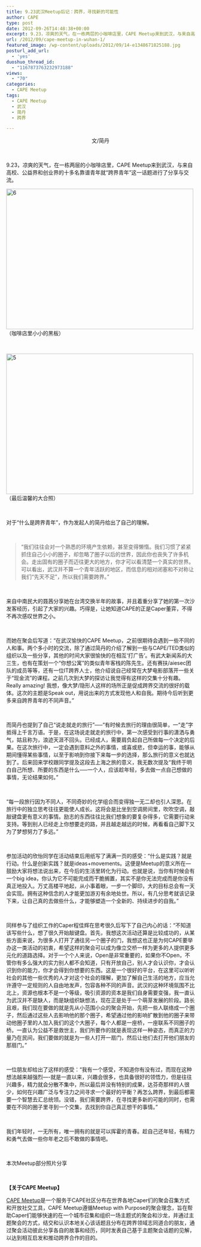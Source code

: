 ```yaml
---
title: 9.23武汉Meetup后记：跨界，寻找新的可能性
author: CAPE
type: post
date: 2012-09-26T14:48:38+00:00
excerpt: 9.23，凉爽的天气，在一栋两层的小咖啡店里，CAPE Meetup来到武汉，与来自高校、公益界和创业界的十多名靠谱青年就“跨界青年”这一话题进行了分享与交流。
url: /2012/09/cape-meetup-in-wuhan-1/
featured_image: /wp-content/uploads/2012/09/14-e1348671825188.jpg
posturl_add_url:
  - 'yes'
duoshuo_thread_id:
  - "1167873763232973188"
views:
  - "70"
categories:
  - CAPE Meetup
tags:
  - CAPE Meetup
  - 武汉
  - 简丹
  - 跨界

---
```

<p style="text-align: center;">
  文/简丹
</p>

&nbsp;

9.23，凉爽的天气，在一栋两层的小咖啡店里，CAPE Meetup来到武汉，与来自高校、公益界和创业界的十多名靠谱青年就“跨界青年”这一话题进行了分享与交流。

[<img src="http://farm9.staticflickr.com/8451/8026639709_85fed8b77e.jpg" alt="6" width="500" height="375" />][1]  
（咖啡店里小小的黑板）

&nbsp;

[<img src="http://farm9.staticflickr.com/8029/8026641552_96cccee354.jpg" alt="5" width="500" height="375" />][2]  
（最后温馨的大合照）

&nbsp;

对于“什么是跨界青年”，作为发起人的简丹给出了自己的理解。

&nbsp;

> “我们往往会对一个熟悉的环境产生依赖，甚至变得懒惰。我们习惯了紧紧抓住自己小小的圈子，却忽略了圈子以后的世界，因此你也丧失了许多机会。走出固有的圈子而迈往更大的地方，你才可以看清楚一个真实的世界。可以看出，武汉并不算一个青年活跃的地区，而信息的相对闭塞和不对称让我们“先天不足”，所以我们需要跨界。”

&nbsp;

来自中南民大的聂茜分享她在台湾交换半年的故事，并且着重分享了她的第一次沙发客经历，引起了大家的兴趣。巧得是，让她知道CAPE的正是Caper董弈，不得不再次感叹世界之小。

&nbsp;

而她在聚会后写道：“在武汉愉快的CAPE Meetup，之前很期待会遇到一些不同的人和事。两个多小时的交流，除了通过简丹的介绍了解到一些与CAPE/TED类似的组织以及一些分享，其他的时间大家很愉快的在相互‘打广告’。有武大新闻系的大三生，也有在策划一个“你想公寓”的类似青年客栈的陈先生。还有赛扶/aiesec团队的成员等等，还有一位IT跨界人士，他介绍说自己经常在大梦电影部落开一些关于“现金流”的课程。之前几次到大梦的探访让我觉得有这样的交集十分有趣。Really amazing! 我想，像大梦/隐形人这样的场所正是促成跨界交流的很好的载体。这次的主题是Speak out，用说出来的方式发现他人和自我。期待今后听到更多来自跨界青年的不同声音。”

&nbsp;

而简丹也提到了自己“说走就走的旅行”&#8212;&#8211;“有时候去旅行的理由很简单，一“走”字抵得上千言万语。于是，在这场说走就走的旅行中，第一次感受到行事的潇洒与勇气，姑且称为，浪迹天涯不回头。已经成人，需要肩负起自己所做每一个决定的后果。在这次旅行中，一定会遇到意料之外的事情，或喜或悲，但幸运的事，能够从期间懂得某些事情，以至于影响到你接下来每一步的选择，那么旅行的意义也就达到了。后来回来学校跟同学提及这段去上海之旅的意义，我无数次提及“我终于明白自己所想、所要的东西是什么&#8212;&#8211;一个人，应该趁年轻，多去做一点自己想做的事情，无论结果如何。”

&nbsp;

“每一段旅行因为不同人，不同奇妙的化学组合而变得独一无二却也引人深思。在旅行中的独立思考往往更能使人成长。这将会是比坐到空调房间里，吹吹空调，敲敲键盘更有意义的事情。励志的东西往往比我们想象的要复杂得多，它需要行动来支持。等到别人已经走上你想要走的路，并且越走越远的时候，再看看自己脚下又为了梦想努力了多远。”

&nbsp;

参加活动的欣怡同学在活动结束后用纸写了满满一页的感受：“什么是实践？就是行动。什么是创新实践？就是ideas+movements。这便是Meetup的意义所在&#8212;鼓励大家将想法说出来，在今后的生活里转化为行动。也就是说，当你有时候会有一个big idea，你认为它不可能完成而干脆搁置，其实不是你无法完成而是你没有真正地投入。万丈高楼平地起，从小事着眼，一步一个脚印，大的目标总会有一天会实现。拥有这种信念的人才能更加游刃有余地处世。所以，有几分思考就该记录下来，让自己真的去做些什么，才能够塑造一个全新的、持续进步的自我。”

&nbsp;

同样参与了组织工作的Caper程佳辉在思考很久后写下了自己内心的话：“不知道该写些什么，想了很久开始敲键盘。首先，我想这次活动还算是比较成功的，从某些方面来说，为很多人打开了通往另一个圈子的门，我想这也正是为何CAPE要举办这一类活动的初衷，希望这样的聚会可以成为像立交桥一样为更多的人提供更多元化的道路选择。对于一个个人来说，Open是非常重要的，如果你不Open，不管你有多么强大的实力别人都不会知道，只有开放自己，别人才会认识你，才会认识到你的能力，你才会得到你想要的东西。这是一个很好的平台，在这里可以听听社会的其他一些优秀的人才对这个社会的理解，更加了解自己生活的地方，应当允许遵守一定规则的人自由地发声，包容各种不同的声音。武汉的这种环境氛围不比北上，资源也根本不是一个等级，吸引资源的资本是我们自身需要变强，我一直认为武汉并不是缺人，而是缺组织缺想法，现在正是处于一个萌芽发展的阶段。路长且艰，我们现在要做的就是先从小范围小众的聚会开始，先把一些人联络成一个圈子，然后通过这些人去影响他的那个圈子，希望通过他的影响扩散到他的圈子来带动他圈子里的人加入我们的这个大圈子，每个人都是一座桥，一座联系不同圈子的桥。一直认为公益不是救世主，我们所要作的就是表现这样一种姿态，而真正的力量乃在民间，我们要做的就是为一些人打开一扇门，然后让他们去打开他们朋友的那扇门。”

&nbsp;

一位朋友却给出了这样的感受：“我有一个感受，不知道你有没有过，而现在这种想法越来越强烈&#8212;-就是一直以来，兴趣会很多，也具备很好的领悟力，但是往往兴趣多，精力就会分散不集中，所以最后并没有特别的成果，达芬奇那样的人很少，如何在兴趣广泛与专注力之间寻求一个最好的平衡？再怎么跨界，到最后都需要一个智慧去汇总统领。没错，我们需要跨界，在寻找更多新的可能的同时，也需要在不同的圈子里寻到一个交集，去找到你自己真正想干的事情。”

&nbsp;

我们年轻时，一无所有，唯一拥有的就是可以挥霍的青春。趁自己还年轻，有精力和勇气去做一些你年老之后不敢做的事情吧。

&nbsp;

本次Meetup部分照片分享  


&nbsp;

**【关于CAPE Meetup】**

[CAPE Meetup][3]是一个服务于CAPE社区分布在世界各地Caper们的聚会召集方式和开放社交工具，CAPE Meetup遵循Meetup with Purpose的聚会理念，旨在帮助Caper们能够快速的在一个城市召集和组织一场主题式的聚会和沙龙，并通过主题聚会的方式，结交和认识本地关心该话题且分布在跨界领域志同道合的朋友，通过聚会活动彼此分享各自的故事和经历，同时发表自己基于主题聚会话题的见解，以达到相互启发和推动跨界合作的目的。

 [1]: http://www.flickr.com/photos/capechina/8026639709/ "Flickr 上 CAPEchina 的 6"
 [2]: http://www.flickr.com/photos/capechina/8026641552/ "Flickr 上 CAPEchina 的 5"
 [3]: http://www.capechina.org/cape-meetup/